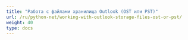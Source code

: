 ```yaml
---
title: "Работа с файлами хранилища Outlook (OST или PST)"
url: /ru/python-net/working-with-outlook-storage-files-ost-or-pst/
weight: 40
type: docs
---
```



